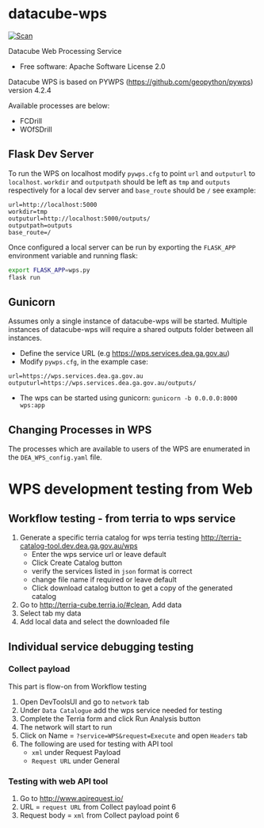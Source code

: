 # datacube-wps
[![Scan](https://github.com/opendatacube/datacube-wps/workflows/Scan/badge.svg)](https://github.com/opendatacube/datacube-wps/actions?query=workflow%3AScan)

Datacube Web Processing Service

* Free software: Apache Software License 2.0

Datacube WPS is based on PYWPS (https://github.com/geopython/pywps) version 4.2.4

Available processes are below:
* FCDrill
* WOfSDrill

## Flask Dev Server

To run the WPS on localhost modify `pywps.cfg` to point `url` and `outputurl` to `localhost`. `workdir` and `outputpath` should be left as `tmp` and `outputs` respectively for a local dev server and `base_route` should be `/` see example:
```
url=http://localhost:5000
workdir=tmp
outputurl=http://localhost:5000/outputs/
outputpath=outputs
base_route=/
```

Once configured a local server can be run by exporting the `FLASK_APP` environment variable and running flask:

```bash
export FLASK_APP=wps.py
flask run
```

## Gunicorn
Assumes only a single instance of datacube-wps will be started. Multiple instances of datacube-wps will require a shared outputs folder between all instances.

* Define the service URL (e.g https://wps.services.dea.ga.gov.au)
* Modify `pywps.cfg`, in the example case:
```
url=https://wps.services.dea.ga.gov.au
outputurl=https://wps.services.dea.ga.gov.au/outputs/
```
* The wps can be started using gunicorn: `gunicorn -b 0.0.0.0:8000 wps:app`

## Changing Processes in WPS
The processes which are available to users of the WPS are enumerated in the `DEA_WPS_config.yaml` file.

# WPS development testing from Web
## Workflow testing - from terria to wps service
1. Generate a specific terria catalog for wps terria testing http://terria-catalog-tool.dev.dea.ga.gov.au/wps
   - Enter the wps service url or leave default
   - Click Create Catalog button
   - verify the services listed in `json` format is correct
   - change file name if required or leave default
   - Click download catalog button to get a copy of the generated catalog
2. Go to http://terria-cube.terria.io/#clean, Add data
3. Select tab my data
4. Add local data and select the downloaded file

## Individual service debugging testing
### Collect payload
This part is flow-on from Workflow testing
1. Open DevToolsUI and go to `network` tab
2. Under `Data Catalogue` add the wps service needed for testing
3. Complete the Terria form and click Run Analysis button
4. The network will start to run
5. Click on Name = `?service=WPS&request=Execute` and open `Headers` tab
6. The following are used for testing with API tool
   - `xml` under Request Payload
   - `Request URL` under General
### Testing with web API tool
1. Go to http://www.apirequest.io/
2. URL = `request URL` from Collect payload point 6
3. Request body = `xml` from Collect payload point 6